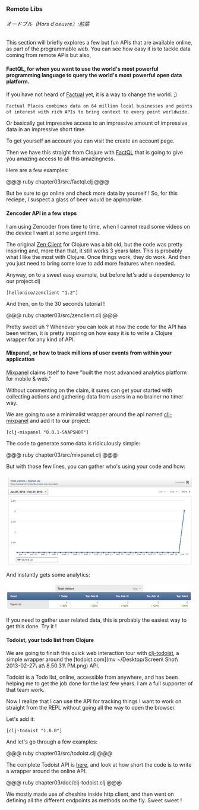 ### Remote Libs

###### オードブル（Hors d'oeuvre）:前菜

This section will briefly explores a few but fun APIs that are available online, as part of the programmable web.
You can see how easy it is to tackle data coming from remote APIs but also, 

#### FactQL, for when you want to use the world's most powerful programming language to query the world's most powerful open data platform.

If you have not heard of [Factual](http://www.factual.com/) yet, it is a way to change the world. ;)

    Factual Places combines data on 64 million local businesses and points of interest with rich APIs to bring context to every point worldwide.

Or basically get impressive access to an impressive amount of impressive data in an impressive short time.

To get yourself an account you can visit the create an account page. 

Then we have this straight from Clojure with [FactQL](https://github.com/dirtyvagabond/factql) that is going to give you amazing access to all this amazingness.

Here are a few examples:

@@@ ruby chapter03/src/factql.clj @@@

But be sure to go online and check more data by yourself ! So, for this reciepe, I suspect a glass of beer would be appropriate.

#### Zencoder API in a few steps

I am using Zencoder from time to time, when I cannot read some videos on the device I want at some urgent time.

The original [Zen Client](https://github.com/rcampbell/zenclient) for Clojure was a bit old, but the code was pretty inspiring and, more than that, it still works 3 years later. This is probably what I like the most with Clojure. Once things work, they do work. And then you just need to bring some love to add more features when needed.

Anyway, on to a sweet easy example, but before let's add a dependency to our project.clj

    [hellonico/zenclient "1.2"]

And then, on to the 30 seconds tutorial !

@@@ ruby chapter03/src/zenclient.clj @@@

Pretty sweet uh ? 
Whenever you can look at how the code for the API has been written, it is pretty inspiring on how easy it is to write a Clojure wrapper for any kind of API. 

#### Mixpanel, or how to track millions of user events from within your application

[Mixpanel](https://mixpanel.com/about/) claims itself to have "built the most advanced analytics platform for mobile & web."

Without commenting on the claim, it sures can get your started with collecting actions and gathering data from users in a no brainer no timer way.

We are going to use a minimalist wrapper around the api named [clj-mixpanel](https://github.com/pingles/clj-mixpanel) and add it to our project:

    [clj-mixpanel "0.0.1-SNAPSHOT"]

The code to generate some data is ridiculously simple:

@@@ ruby chapter03/src/mixpanel.clj @@@

But with those few lines, you can gather who's using your code and how:

![mixpanel1](../images/chap03/mixpanel1.png)

And instantly gets some analytics:

![mixpanel1](../images/chap03/mixpanel2.png)

If you need to gather user related data, this is probably the easiest way to get this done. Try it !

#### Todoist, your todo list from Clojure

We are going to finish this quick web interaction tour with [clj-todoist](https://github.com/hellonico/clj-todoist), a simple wrapper around the [todoist.com](mv ~/Desktop/Screen\ Shot\ 2013-02-27\ at\ 8.50.31\ PM.png) API.

Todoist is a Todo list, online, accessible from anywhere, and has been helping me to get the job done for the last few years. I am a full supporter of that team work. 

Now I realize that I can use the API for tracking things I want to work on straight from the REPL without going all the way to open the browser.

Let's add it:
        
    [clj-todoist "1.0.0"]

And let's go through a few examples:

@@@ ruby chapter03/src/todoist.clj @@@

The complete Todoist API is [here](http://todoist.com/API/), and look at how short the code is to write a wrapper around the online API:

@@@ ruby chapter03/doc/clj-todoist.clj @@@

We mostly made use of cheshire inside http client, and then went on defining all the different endpoints as methods on the fly.
Sweet sweet !